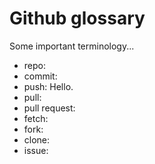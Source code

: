 # Github glossary

Some important terminology...

- repo: 
- commit: 
- push: Hello.
- pull: 
- pull request: 
- fetch: 
- fork: 
- clone: 
- issue: 
